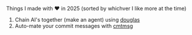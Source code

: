 Things I made with ❤️ in 2025 (sorted by whichver I like more at the time)

1. Chain AI's together (make an agent) using [douglas](https://github.com/oldmill1/douglas)
2. Auto-mate your commit messages with [cmtmsg](https://oldmill1.github.io/cmtmsg/) 


